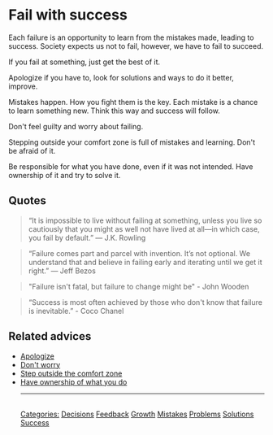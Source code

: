 # Fail with success

Each failure is an opportunity to learn from the mistakes made, leading to success. Society expects us not to fail, however, we have to fail to succeed.
 
If you fail at something, just get the best of it.
 
Apologize if you have to, look for solutions and ways to do it better, improve.
 
Mistakes happen. How you fight them is the key. Each mistake is a chance to learn something new. Think this way and success will follow.
 
Don't feel guilty and worry about failing.

Stepping outside your comfort zone is full of mistakes and learning. Don't be afraid of it.
 
Be responsible for what you have done, even if it was not intended. Have ownership of it and try to solve it.

## Quotes

> “It is impossible to live without failing at something, unless you live so cautiously that you might as well not have lived at all—in which case, you fail by default.” ― J.K. Rowling

> “Failure comes part and parcel with invention. It’s not optional. We understand that and believe in failing early and iterating until we get it right.” ― Jeff Bezos

> "Failure isn't fatal, but failure to change might be" - John Wooden

> “Success is most often achieved by those who don't know that failure is inevitable.” - Coco Chanel

## Related advices

- [Apologize](../Apologize/index.md)
- [Don't worry](../Don't%20worry/index.md)
- [Step outside the comfort zone](../Step%20outside%20the%20comfort%20zone/index.md)
- [Have ownership of what you do](../Have%20ownership%20of%20what%20you%20do/index.md)<hr/><br/>[Categories:](Categories/index.md) [Decisions](Categories/Decisions.md) [Feedback](Categories/Feedback.md) [Growth](Categories/Growth.md) [Mistakes](Categories/Mistakes.md) [Problems](Categories/Problems.md) [Solutions](Categories/Solutions.md) [Success](Categories/Success.md)